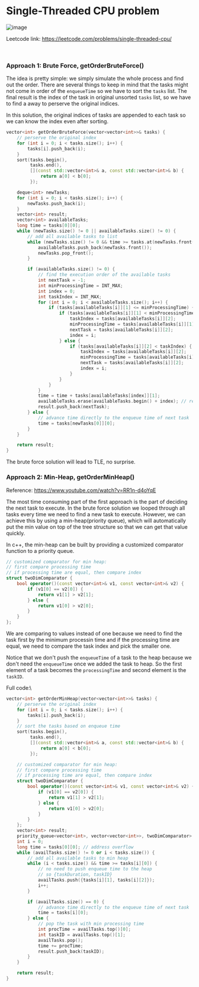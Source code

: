 # Single-Threaded CPU problem
![image](https://user-images.githubusercontent.com/25105806/170844851-c0495cf8-933f-4654-bc37-d17b81618028.png)

Leetcode link: https://leetcode.com/problems/single-threaded-cpu/

<br />


### Approach 1: Brute Force, getOrderBruteForce()

The idea is pretty simple: we simply simulate the whole process and find out the order. There are several things to keep in mind that the tasks might not come in order of the `enqueueTime` so we have to sort the `tasks` list. The final result is the index of the task in original unsorted `tasks` list, so we have to find a away to perserve the original indices.

In this solution, the original indices of tasks are appended to each task so we can know the index even after sorting.

```cpp
vector<int> getOrderBruteForce(vector<vector<int>>& tasks) {
    // perserve the original index
    for (int i = 0; i < tasks.size(); i++) {
        tasks[i].push_back(i);
    }
    sort(tasks.begin(),
         tasks.end(),
         [](const std::vector<int>& a, const std::vector<int>& b) {
             return a[0] < b[0];
         });

    deque<int> newTasks;
    for (int i = 0; i < tasks.size(); i++) {
        newTasks.push_back(i);
    }
    vector<int> result;
    vector<int> availableTasks;
    long time = tasks[0][0];
    while (newTasks.size() != 0 || availableTasks.size() != 0) {
        // add all available tasks to list
        while (newTasks.size() != 0 && time >= tasks.at(newTasks.front()).at(0)) {
            availableTasks.push_back(newTasks.front());
            newTasks.pop_front();
        }

        if (availableTasks.size() != 0) {
            // find the execution order of the available tasks
            int nextTask = -1;
            int minProcessingTime = INT_MAX;
            int index = 0;
            int taskIndex = INT_MAX;
            for (int i = 0; i < availableTasks.size(); i++) {
                if (tasks[availableTasks[i]][1] <= minProcessingTime) {
                    if (tasks[availableTasks[i]][1] < minProcessingTime) {
                        taskIndex = tasks[availableTasks[i]][2];
                        minProcessingTime = tasks[availableTasks[i]][1];
                        nextTask = tasks[availableTasks[i]][2];
                        index = i;
                    } else {
                        if (tasks[availableTasks[i]][2] < taskIndex) {
                            taskIndex = tasks[availableTasks[i]][2];
                            minProcessingTime = tasks[availableTasks[i]][1];
                            nextTask = tasks[availableTasks[i]][2];
                            index = i;
                        }
                    }
                }
            }
            time = time + tasks[availableTasks[index]][1];
            availableTasks.erase(availableTasks.begin() + index); // remove the executed task
            result.push_back(nextTask);
        } else {
            // advance time directly to the enqueue time of next task
            time = tasks[newTasks[0]][0];
        }
    }

    return result;
}
```

The brute force solution will lead to TLE, no surprise.


### Approach 2: Min-Heap, getOrderMinHeap()

Reference: https://www.youtube.com/watch?v=RR1n-d4oYqE

The most time consuming part of the first approach is the part of deciding the next task to execute. In the brute force solution we looped through all tasks every time we need to find a new task to execute. However, we can achieve this by using a min-heap(priority queue), which will automatically put the min value on top of the tree structure so that we can get that value quickly. 

In c++, the min-heap can be built by providing a customized comparator function to a priority queue. 
```cpp
// customized comparator for min heap:
// first compare processing time
// if processing time are equal, then compare index
struct twoDimComparator {
    bool operator()(const vector<int>& v1, const vector<int>& v2) {
        if (v1[0] == v2[0]) {
            return v1[1] > v2[1];
        } else {
            return v1[0] > v2[0];
        }
    }
};
```

We are comparing to values instead of one because we need to find the task first by the minimum processin time and if the processing time are equal, we need to compare the task index and pick the smaller one. 

Notice that we don't push the `enqueueTime` of a task to the heap because we don't need the `enqueueTime` once we added the task to heap. So the first element of a task becomes the `processingTime` and second element is the `taskID`.

Full code:\
```cpp
vector<int> getOrderMinHeap(vector<vector<int>>& tasks) {
    // perserve the original index
    for (int i = 0; i < tasks.size(); i++) {
        tasks[i].push_back(i);
    }
    // sort the tasks based on enqueue time
    sort(tasks.begin(),
         tasks.end(),
         [](const std::vector<int>& a, const std::vector<int>& b) {
             return a[0] < b[0];
         });

    // customized comparator for min heap:
    // first compare processing time
    // if processing time are equal, then compare index
    struct twoDimComparator {
        bool operator()(const vector<int>& v1, const vector<int>& v2) {
            if (v1[0] == v2[0]) {
                return v1[1] > v2[1];
            } else {
                return v1[0] > v2[0];
            }
        }
    };
    vector<int> result;
    priority_queue<vector<int>, vector<vector<int>>, twoDimComparator> availTasks;
    int i = 0;
    long time = tasks[0][0]; // address overflow
    while (availTasks.size() != 0 or i < tasks.size()) {
        // add all available tasks to min heap
        while (i < tasks.size() && time >= tasks[i][0]) {
            // no need to push enqueue time to the heap
            // so {taskDuration, taskID}
            availTasks.push({tasks[i][1], tasks[i][2]});
            i++;
        }

        if (availTasks.size() == 0) {
            // advance time directly to the enqueue time of next task
            time = tasks[i][0];
        } else {
            // pop the task with min processing time
            int procTime = availTasks.top()[0];
            int taskID = availTasks.top()[1];
            availTasks.pop();
            time += procTime;
            result.push_back(taskID);
        }
    }

    return result;
}
```
